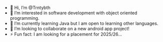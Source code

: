 - 👋 Hi, I’m @Trntybth
- 👀 I’m interested in software development with object oriented programming.
- 🌱 I’m currently learning Java but I am open to learning other languages.
- 💞️ I’m looking to collaborate on a new android app project!
- ⚡ Fun fact: I am looking for a placement for 2025/26...

